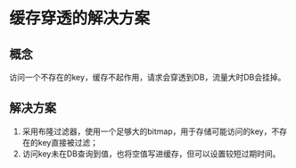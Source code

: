 # 缓存穿透的解决方案

## 概念

访问一个不存在的key，缓存不起作用，请求会穿透到DB，流量大时DB会挂掉。

## 解决方案

1. 采用布隆过滤器，使用一个足够大的bitmap，用于存储可能访问的key，不存在的key直接被过滤；
2. 访问key未在DB查询到值，也将空值写进缓存，但可以设置较短过期时间。



